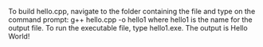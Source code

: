 To build hello.cpp, navigate to the folder containing the file and type on the command prompt: g++ hello.cpp -o hello1
where hello1 is the name for the output file.
To run the executable file, type hello1.exe.
The output is Hello World!